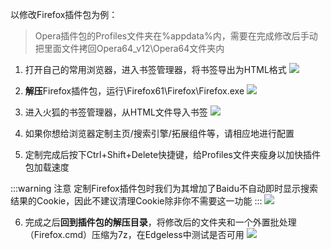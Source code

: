以修改Firefox插件包为例：

> Opera插件包的Profiles文件夹在%appdata%内，需要在完成修改后手动把里面文件拷回Opera64_v12\Opera64文件夹内


1. 打开自己的常用浏览器，进入书签管理器，将书签导出为HTML格式
![](https://pineapple.edgeless.top/picbed/wiki/images/picture4_1556378244510.png)




1. **解压**Firefox插件包，运行\Firefox61\Firefox\Firefox.exe
![](https://pineapple.edgeless.top/picbed/wiki/images/picture5.png)




1. 进入火狐的书签管理器，从HTML文件导入书签
![](https://pineapple.edgeless.top/picbed/wiki/images/picture6.png)




1. 如果你想给浏览器定制主页/搜索引擎/拓展组件等，请相应地进行配置





1. 定制完成后按下Ctrl+Shift+Delete快捷键，给Profiles文件夹瘦身以加快插件包加载速度

:::warning 注意
定制Firefox插件包时我们为其增加了Baidu不自动即时显示搜索结果的Cookie，因此不建议清理Cookie除非你不需要这一功能
:::
![](https://pineapple.edgeless.top/picbed/wiki/images/picture7.png)

6. 完成之后**回到插件包的解压目录**，将修改后的文件夹和一个外置批处理（Firefox.cmd）压缩为7z，在Edgeless中测试是否可用
![](https://pineapple.edgeless.top/picbed/wiki/images/scshot2_PicViewer.png)